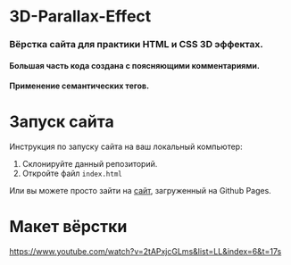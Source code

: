 # 3D-Parallax-Effect
### Вёрстка сайта для практики HTML и CSS 3D эффектах. 
#### Большая часть кода создана с поясняющими комментариями.
#### Применение семантических тегов.

# Запуск сайта
Инструкция по запуску сайта на ваш локальный компьютер:
   1. Склонируйте данный репозиторий.
   2. Откройте файл ```index.html```
   
Или вы можете просто зайти на [сайт](kriswis.github.io/3D-Parallax-Effect/), загруженный на Github Pages.
# Макет вёрстки
https://www.youtube.com/watch?v=2tAPxjcGLms&list=LL&index=6&t=17s
